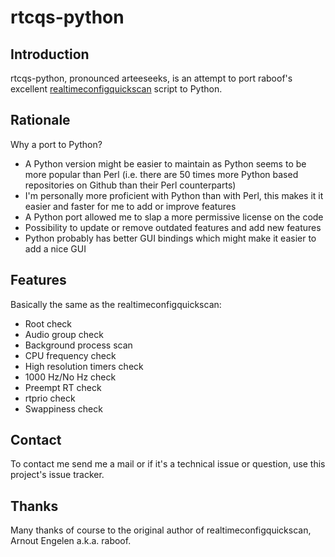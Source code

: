 # rtcqs-python

## Introduction

rtcqs-python, pronounced arteeseeks, is an attempt to port raboof's excellent [realtimeconfigquickscan](https://github.com/raboof/realtimeconfigquickscan) script to Python.

## Rationale

Why a port to Python?
- A Python version might be easier to maintain as Python seems to be more popular than Perl (i.e. there are 50 times more Python based repositories on Github than their Perl counterparts)
- I'm personally more proficient with Python than with Perl, this makes it it easier and faster for me to add or improve features
- A Python port allowed me to slap a more permissive license on the code
- Possibility to update or remove outdated features and add new features
- Python probably has better GUI bindings which might make it easier to add a nice GUI

## Features

Basically the same as the realtimeconfigquickscan:
- Root check
- Audio group check
- Background process scan
- CPU frequency check
- High resolution timers check
- 1000 Hz/No Hz check
- Preempt RT check
- rtprio check
- Swappiness check

## Contact

To contact me send me a mail or if it's a technical issue or question, use this project's issue tracker.

## Thanks

Many thanks of course to the original author of realtimeconfigquickscan, Arnout Engelen a.k.a. raboof.